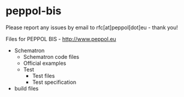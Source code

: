# peppol-bis

Please report any issues by email to rfc[at]peppol[dot]eu - thank you!

Files for PEPPOL BIS - http://www.peppol.eu
  * Schematron
    * Schematron code files
    * Official examples
    * Test
      * Test files
      * Test specification
  * build files
